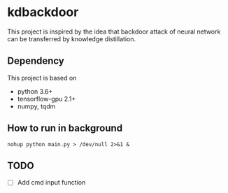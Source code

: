 # kdbackdoor
This project is inspired by the idea that backdoor attack of neural network can be transferred by knowledge distillation.

## Dependency
This project is based on 
* python 3.6+
* tensorflow-gpu 2.1+
* numpy, tqdm

## How to run in background
```shell
nohup python main.py > /dev/null 2>&1 &
```

## TODO
* [ ] Add cmd input function